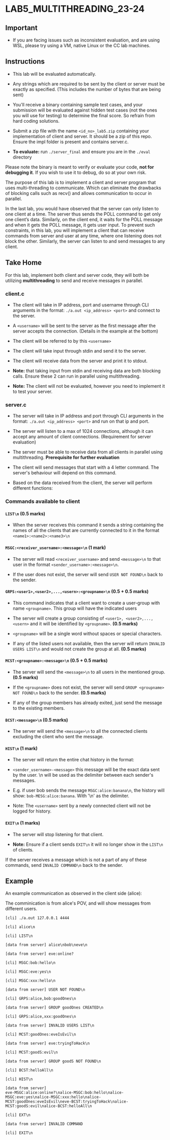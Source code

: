 # **LAB5_MULTITHREADING_23-24**
## Important
- If you are facing issues such as inconsistent evaluation, and are using WSL, please try using a VM, native Linux or the CC lab machines.
## **Instructions**

- This lab will be evaluated automatically.

- Any strings which are required to be sent by the client or server must
  be exactly as specified. (This includes the number of bytes that are
  being sent)

- You'll receive a binary containing sample test cases, and your
  submission will be evaluated against hidden test cases (not the ones
  you will use for testing) to determine the final score. So refrain
  from hard coding solutions.

- Submit a zip file with the name `<id_no>_lab5.zip` containing your
  implementation of client and server. It should be a zip of this repo.
  Ensure the impl folder is present and contains server.c.
  
- **To evaluate:** run `./server_final` and ensure you are in the `./eval` directory

Please note the binary is meant to verify or evaluate your code, **not
for debugging it**. If you wish to use it to debug, do so at your own
risk.

The purpose of this lab is to implement a client and server program that
uses multi-threading to communicate. Which can eliminate the drawbacks
of blocking calls such as recv() and allows communication to occur in
parallel.

In the last lab, you would have observed that the server can only listen
to one client at a time. The server thus sends the POLL command to get
only one client’s data. Similarly, on the client end, it waits for the
POLL message and when it gets the POLL message, it gets user input. To
prevent such constraints, in this lab, you will implement a client that
can receive commands from server and user at any time, where one
listening does not block the other. Similarly, the server can listen to
and send messages to any client.

## **Take Home**

For this lab, implement both client and server code, they will both be
utilizing **multithreading** to send and receive messages in parallel.

### **client.c**

- The client will take in IP address, port and username through CLI
  arguments in the format: `./a.out <ip_address> <port>`
  and connect to the server.

- A `<username>` will be sent to the server as the first message after
  the server accepts the connection. (Details in the example at the bottom)
  
- The client will be referred to by this `<username>`

- The client will take input through stdin and send it to the server.

- The client will receive data from the server and print it to stdout.

- **Note:** that taking input from stdin and receiving data are both
  blocking calls. Ensure these 2 can run in parallel using
  multithreading.

- **Note:** The client will not be evaluated, however you need to
  implement it to test your server.

### **server.c**

- The server will take in IP address and port through CLI arguments in
  the format: `./a.out <ip_address> <port>` and run on that ip and
  port.

- The server will listen to a max of 1024 connections, although it can accept any amount of
  client connections. (Requirement for server evaluation)

- The server must be able to receive data from all clients in parallel
  using multithreading. **Prerequisite for further evaluation**

- The client will send messages that start with a 4 letter command. The server's behaviour will depend on this command.

- Based on the data received from the client, the server will perform
  different functions:

### **Commands available to client**

#### **`LIST\n` (0.5 marks)**

- When the server receives this command it sends a string containing the
  names of all the clients that are currently connected to it in the
  format `<name1>:<name2>:<name3>\n`

#### **`MSGC:<receiver_username>:<message>\n` (1 mark)**

- The server will read `<receiver_username>` and send `<message>\n` to
  that user in the format `<sender_username>:<message>\n`.

- If the user does not exist, the server will send `USER NOT FOUND\n` back
  to the sender.

#### **`GRPS:<user1>,<user2>,...,<usern>:<groupname>\n` (0.5 + 0.5 marks)**
- This command indicates that a client want to create a user-group with name `<groupname>`. This group will have the indicated users
   
- The server will create a group consisting of `<user1>,
  <user2>,...,<usern>` and it will be identified by `<groupname>`. **(0.5
  marks)**

- `<groupname>` will be a single word without spaces or special characters.

- If any of the listed users not available, then the server will return
  `INVALID USERS LIST\n` and would not create the group at all. **(0.5
  marks)**

#### **`MCST:<groupname>:<message>\n` (0.5 + 0.5 marks)**

- The server will send the `<message>\n` to all users in the mentioned
  group. **(0.5 marks)**

- If the `<groupname>` does not exist, the server will send `GROUP <groupname> NOT FOUND\n` back to the sender. **(0.5 marks)**

- If any of the group members has already exited, just send the message
  to the existing members.

#### **`BCST:<message>\n` (0.5 marks)**

- The server will send the `<message>\n` to all the connected clients
  excluding the client who sent the message.

#### **`HIST\n` (1 mark)**

- The server will return the entire chat history in the format:

- `<sender_username>-<message>` this message will be the exact data
  sent by the user. \n will be used as the delimiter between each
  sender's messages.

- E.g. if user bob sends the message `MSGC:alice:banana\n`, the history will
  show: `bob-MESG:alice:banana`. With '\n' as the delimiter.
  
- Note: The `<username>` sent by a newly connected client will not be logged for history.

#### **`EXIT\n` (1 marks)**

- The server will stop listening for that client.

- **Note:** Ensure if a client sends `EXIT\n` it will no longer show in the
  `LIST\n` of clients.

If the server receives a message which is not a part of any of these
commands, send `INVALID COMMAND\n` back to the sender.

## Example
An example communication as observed in the client side (alice):

The comminication is from alice's POV, and will show messages from different users.
```
[cli] ./a.out 127.0.0.1 4444

[cli] alice\n

[cli] LIST\n

[data from server] alice\nbob\neve\n

[data from server] eve:online?

[cli] MSGC:bob:hello\n

[cli] MSGC:eve:yes\n

[cli] MSGC:xxx:hello\n

[data from server] USER NOT FOUND\n

[cli] GRPS:alice,bob:goodOnes\n

[data from server] GROUP goodOnes CREATED\n

[cli] GRPS:alice,xxx:goodOnes\n

[data from server] INVALID USERS LIST\n

[cli] MCST:goodOnes:eveIsEvil\n

[data from server] eve:tryingToHack\n

[cli] MCST:goodS:evil\n

[data from server] GROUP goodS NOT FOUND\n

[cli] BCST:helloAll\n

[cli] HIST\n

[data from server]
eve-MSGC:alice:online?\nalice-MSGC:bob:hello\nalice-MSGC:eve:yes\nalice-MSGC:xxx:hello\nalice-MCST:goodOnes:eveIsEvil\neve-BCST:tryingToHack\nalice-MCST:goodS:evil\nalice-BCST:helloAll\n

[cli] EXT\n

[data from server] INVALID COMMAND

[cli] EXIT\n
```
